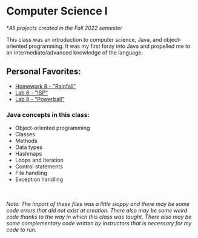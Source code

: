 # Computer Science I

**All projects created in the Fall 2022 semester*

This class was an introduction to computer science, Java, and object-oriented programming. It was my first foray into Java and propelled me to an intermediate/advanced knowledge of the language.

## Personal Favorites:
- [Homework 8 - "Rainfall"]()
- [Lab 6 - "ISP"]()
- [Lab 8 - "Powerball"]()

### Java concepts in this class:
- Object-oriented programming
- Classes
- Methods
- Data types
- Hashmaps
- Loops and iteration
- Control statements
- File handling
- Exception handling

\
\
*Note: The import of these files was a little sloppy and there may be some code errors that did not exist at creation. There also may be some weird code thanks to the way in which this class was taught. There also may be some complementary code written by instructors that is necessary for my code to run.*
